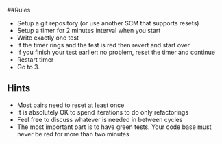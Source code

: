 ##Rules
- Setup a git repository (or use another SCM that supports resets)
- Setup a timer for 2 minutes interval when you start
- Write exactly one test
 - If the timer rings and the test is red then revert and start over
 - If you finish your test earlier: no problem, reset the timer and continue
- Restart timer
- Go to 3.

## Hints
- Most pairs need to reset at least once
- It is absolutely OK to spend iterations to do only refactorings
- Feel free to discuss whatever is needed in between cycles
- The most important part is to have green tests. Your code base must never be red for more than two minutes
